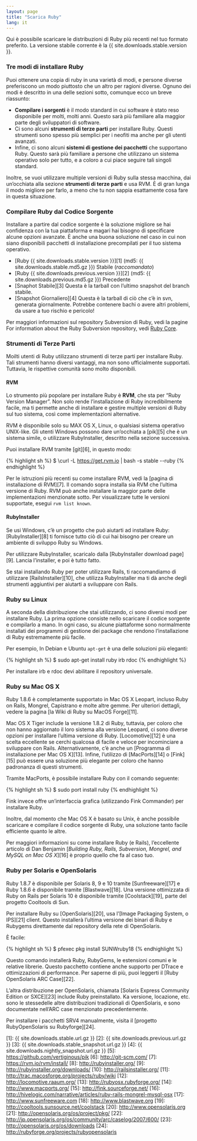 ```yaml
---
layout: page
title: "Scarica Ruby"
lang: it
---
```


Qui è possibile scaricare le distribuzioni di Ruby più recenti nel tuo
formato preferito. La versione stabile corrente è la
{{ site.downloads.stable.version }}.

### Tre modi di installare Ruby

Puoi ottenere una copia di ruby in una varietà di modi, e persone
diverse preferiscono un modo piuttosto che un altro per ragioni diverse.
Ognuno dei modi è descritto in una delle sezioni sotto, comunque ecco un
breve riassunto:

* **Compilare i sorgenti** è il modo standard in cui software è stato
  reso disponibile per molti, molti anni. Questo sarà più familiare alla
  maggior parte degli sviluppatori di software.
* Ci sono alcuni **strumenti di terze parti** per installare Ruby.
  Questi strumenti sono spesso più semplici per i neofiti ma anche per
  gli utenti avanzati.
* Infine, ci sono alcuni **sistemi di gestione dei pacchetti** che
  supportano Ruby. Questo sarà più familiare a persone che utilizzano un
  sistema operativo solo per tutto, e a coloro a cui piace seguire tali
  singoli standard.

Inoltre, se vuoi utilizzare multiple versioni di Ruby sulla stessa
macchina, dai un’occhiata alla sezione **strumenti di terze parti** e
usa RVM. È di gran lunga il modo migliore per farlo, a meno che tu non
sappia esattamente cosa fare in questa situazione.

### Compilare Ruby dal Codice Sorgente

Installare a partire dal codice sorgente è la soluzione migliore se hai
confidenza con la tua piattaforma e magari hai bisogno di specificare
alcune opzioni avanzate. È anche una buona soluzione nel caso in cui non
siano disponibili pacchetti di installazione precompilati per il tuo
sistema operativo.

* [Ruby {{ site.downloads.stable.version }}][1]
  (md5:&nbsp;{{ site.downloads.stable.md5.gz }}) Stabile (*raccomandato*)
* [Ruby {{ site.downloads.previous.version }}][2]
  (md5:&nbsp;{{ site.downloads.previous.md5.gz }}) Precedente
* [Snaphot Stabile][3] Questa è la tarball con l’ultimo snapshot del
  branch stabile.
* [Snapshot Giornaliero][4] Questa è la tarball di ciò che c’è in svn,
  generata giornalmente. Potrebbe contenere bachi o avere altri
  problemi, da usare a tuo rischio e pericolo!

Per maggiori informazioni sul repository Subversion di Ruby, vedi la
pagine For information about the Ruby Subversion repository, vedi [Ruby
Core](/it/community/ruby-core/).

### Strumenti di Terze Parti

Moilti utenti di Ruby utilizzano strumenti di terze parti per installare
Ruby. Tali strumenti hanno diversi vantaggi, ma non sono ufficialmente
supportati. Tuttavia, le rispettive comunità sono molto disponibili.

#### RVM

Lo strumento più popolare per installare Ruby è **RVM**, che sta per
“Ruby Version Manager”. Non solo rende l’installazione di Ruby
incredibilmente facile, ma ti permette anche di installare e gestire
multiple versioni di Ruby sul tuo sistema, così come implementazioni
alternative.

RVM è disponibile solo su MAX OS X, Linux, o qualsiasi sistema operativo
UNIX-like. Gli utenti Windows possono dare un’occhiata a [pik][5] che è
un sistema simile, o utilizzare RubyInstaller, descritto nella sezione
successiva.

Puoi installare RVM tramite [git][6], in questo modo:

{% highlight sh %}
$ \curl -L https://get.rvm.io | bash -s stable --ruby
{% endhighlight %}

Per le istruzioni più recenti su come installare RVM, vedi la [pagina di
installazione di RVM][7]. Il comando sopra installa sia RVM che l’ultima
versione di Ruby. RVM può anche installare la maggior parte delle
implementazioni menzionate sotto. Per visualizzare tutte le versioni
supportate, esegui `rvm list known`.

#### RubyInstaller

Se usi Windows, c’è un progetto che può aiutarti ad installare Ruby:
[RubyInstaller][8] ti fornisce tutto ciò di cui hai bisogno per creare
un ambiente di sviluppo Ruby su Windows.

Per utilizzare RubyInstaller, scaricalo dalla [RubyInstaller download
page][9]. Lancia l’installer, e poi è tutto fatto.

Se stai installando Ruby per poter utilizzare Rails, ti raccomandiamo di
utilizzare [RailsInstaller][10], che utilizza RubyInstaller ma ti dà
anche degli strumenti aggiuntivi per aiutarti a sviluppare con Rails.

### Ruby su Linux

A seconda della distribuzione che stai utilizzando, ci sono diversi modi
per installare Ruby. La prima opzione consiste nello scaricare il codice
sorgente e compilarlo a mano. In ogni caso, su alcune piattaforme sono
normalmente installati dei programmi di gestione dei package che rendono
l’installazione di Ruby estremamente più facile.

Per esempio, In Debian e Ubuntu `apt-get` è una delle soluzioni più
eleganti:

{% highlight sh %}
$ sudo apt-get install ruby irb rdoc
{% endhighlight %}

Per installare irb e rdoc devi abilitare il repository universale.

### Ruby su Mac OS X

Ruby 1.8.6 è completamente supportato in Mac OS X Leopart, incluso Ruby
on Rails, Mongrel, Capistrano e molte altre gemme. Per ulteriori
dettagli, vedere la pagina [la Wiki di Ruby su MacOS Forge][11].

Mac OS X Tiger include la versione 1.8.2 di Ruby, tuttavia, per coloro
che non hanno aggiornato il loro sistema alla versione Leopard, ci sono
diverse opzioni per installare l’ultima versione di Ruby.
[Locomotive][12] è una scelta eccellente se cerchi qualcosa di facile e
veloce per incominciare a sviluppare con Rails. Alternativamente, c’è
anche un [Programma di installazione per Mac OS X][13]. Infine,
l’utilizzo di [MacPorts][14] o [Fink][15] può essere una soluzione più
elegante per coloro che hanno padronanza di questi strumenti.

Tramite MacPorts, è possibile installare Ruby con il comando seguente:

{% highlight sh %}
$ sudo port install ruby
{% endhighlight %}

Fink invece offre un’interfaccia grafica (utilizzando Fink Commander)
per installare Ruby.

Inoltre, dal momento che Mac OS X è basato su Unix, è anche possibile
scaricare e compilare il codice sorgente di Ruby, una soluzione tanto
facile efficiente quanto le altre.

Per maggiori informazioni su come installare Ruby (e Rails),
l’eccellente articolo di Dan Benjamin [*Building Ruby, Rails,
Subversion, Mongrel, and MySQL on Mac OS X*][16] è proprio quello che fa
al caso tuo.

### Ruby per Solaris e OpenSolaris

Ruby 1.8.7 è disponibile per Solaris 8, 9 e 10 tramite [Sunfreeware][17]
e Ruby 1.8.6 è disponibile tramite [Blastwave][18]. Una versione
ottimizzata di Ruby on Rails per Solaris 10 è disponibile tramite
[Coolstack][19], parte del progetto Cooltools di Sun.

Per installare Ruby su [OpenSolaris][20], usa l’[Image Packaging System,
o IPS][21] client. Questo installerà l’ultima versione dei binari di
Ruby e Rubygems direttamente dal repository della rete di OpenSolaris.

È facile:

{% highlight sh %}
$ pfexec pkg install SUNWruby18
{% endhighlight %}

Questo comando installerà Ruby, RubyGems, le estensioni comuni e le
relative librerie. Questo pacchetto contiene anche supporto per DTrace e
ottimizzazioni di performance. Per saperne di più, puoi leggerti il
[Ruby OpenSolaris ARC Case][22].

L’altra distribuzione per OpenSolaris, chiamata [Solaris Express
Community Edition or SXCE][23] include Ruby preinstallato. Ka versione,
locazione, etc. sono le stessedelle altre distribuzioni tradizionali di
OpenSolaris, e sono documentate nell’ARC case menzionato
precedentemente.

Per installare i pacchetti SRV4 manualmente, visita il [progetto
RubyOpenSolaris su Rubyforge][24].



[1]: {{ site.downloads.stable.url.gz }}
[2]: {{ site.downloads.previous.url.gz }}
[3]: {{ site.downloads.stable_snapshot.url.gz }}
[4]: {{ site.downloads.nightly_snapshot.url.gz }}
[5]: https://github.com/vertiginous/pik
[6]: http://git-scm.com/
[7]: https://rvm.io/rvm/install/
[8]: http://rubyinstaller.org/
[9]: http://rubyinstaller.org/downloads/
[10]: http://railsinstaller.org/
[11]: http://trac.macosforge.org/projects/ruby/wiki
[12]: http://locomotive.raaum.org/
[13]: http://rubyosx.rubyforge.org/
[14]: http://www.macports.org/
[15]: http://fink.sourceforge.net/
[16]: http://hivelogic.com/narrative/articles/ruby-rails-mongrel-mysql-osx
[17]: http://www.sunfreeware.com
[18]: http://www.blastwave.org
[19]: http://cooltools.sunsource.net/coolstack
[20]: http://www.opensolaris.org
[21]: http://opensolaris.org/os/project/pkg/
[22]: http://jp.opensolaris.org/os/community/arc/caselog/2007/600/
[23]: http://opensolaris.org/os/downloads
[24]: http://rubyforge.org/projects/rubyopensolaris
